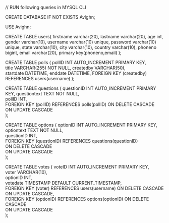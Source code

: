 // RUN following queries in MYSQL CLI

CREATE DATABASE IF NOT EXISTS Avighn;

USE Avighn;

CREATE TABLE users(
    firstname varchar(20),
    lastname varchar(20),
    age int,
    gender varchar(10),
    username varchar(10) unique,
    password varchar(10) unique,
    state varchar(10),
    city varchar(10),
    country varchar(10),
    phoneno bigint,
    email varchar(20),
    primary key(phoneno,email)
);

CREATE TABLE polls (
    pollID INT AUTO_INCREMENT PRIMARY KEY,  
    title VARCHAR(255) NOT NULL,
    createdby VARCHAR(50),                 
    startdate DATETIME,
    enddate DATETIME,
    FOREIGN KEY (createdby) REFERENCES users(username) 
);

CREATE TABLE questions (
    questionID INT AUTO_INCREMENT PRIMARY KEY, 
    questiontext TEXT NOT NULL,                 
    pollID INT,                               
    FOREIGN KEY (pollID) REFERENCES polls(pollID) 
    ON DELETE CASCADE                           
    ON UPDATE CASCADE                          
);

CREATE TABLE options (
    optionID INT AUTO_INCREMENT PRIMARY KEY,  
    optiontext TEXT NOT NULL,                 
    questionID INT,                           
    FOREIGN KEY (questionID) REFERENCES questions(questionID)  
    ON DELETE CASCADE                         
    ON UPDATE CASCADE                         
);

CREATE TABLE votes (
    voteID INT AUTO_INCREMENT PRIMARY KEY,        
    voter VARCHAR(10),                             
    optionID INT,                                  
    votedate TIMESTAMP DEFAULT CURRENT_TIMESTAMP,   
    FOREIGN KEY (voter) REFERENCES users(username) 
    ON DELETE CASCADE                              
    ON UPDATE CASCADE,                             
    FOREIGN KEY (optionID) REFERENCES options(optionID)
    ON DELETE CASCADE                              
    ON UPDATE CASCADE                              
);
